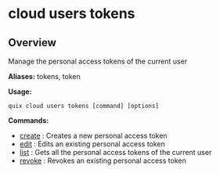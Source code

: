 # cloud users tokens

## Overview

Manage the personal access tokens of the current user

**Aliases:** tokens, token

**Usage:**

```
quix cloud users tokens [command] [options]
```

**Commands:**

- [create](create.md) : Creates a new personal access token
- [edit](edit.md) : Edits an existing personal access token
- [list](list.md) : Gets all the personal access tokens of the current user
- [revoke](revoke.md) : Revokes an existing personal access token

